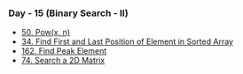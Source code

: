 ### Day - 15 (Binary Search - II)

-   [50. Pow(x, n)](./50_pow.md)
-   [34. Find First and Last Position of Element in Sorted Array](./34_findFirstAndLastPositionOfElementInSortedArray.md)
-   [162. Find Peak Element](./162_findPeakElement.md)
-   [74. Search a 2D Matrix](./74_search2DMatrix.md)
